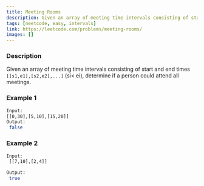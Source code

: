 ```yaml
---
title: Meeting Rooms
description: Given an array of meeting time intervals consisting of start and end times[[s1,e1],[s2,e2],...](si< ei), determine if a person could attend all meetings.
tags: [neetcode, easy, intervals]
link: https://leetcode.com/problems/meeting-rooms/
images: []
---
```


### Description

Given an array of meeting time intervals consisting of start and end times `[[s1,e1],[s2,e2],...]` (si< ei), determine if a person could attend all meetings.

### Example 1

```bash
Input:
[[0,30],[5,10],[15,20]]
Output:
 false
```

### Example 2

```bash
Input:
 [[7,10],[2,4]]

Output:
 true
```
